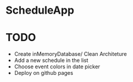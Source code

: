 # ScheduleApp

# TODO

* Create inMemoryDatabase/ Clean Architeture
* Add a new schedule in the list
* Choose event colors in date picker
* Deploy on github pages
